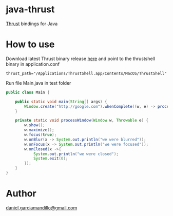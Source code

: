 # java-thrust

[Thrust] bindings for Java

# How to use

Download latest Thrust binary release [here] and point to the thrustshell binary in application.conf
```
thrust_path="/Applications/ThrustShell.app/Contents/MacOS/ThrustShell"
```

Run file Main.java in test folder

```java
public class Main {

	public static void main(String[] args) {
		Window.create("http://google.com").whenComplete((w, e) -> processWindow(w, e));
	}

	private static void processWindow(Window w, Throwable e) {
		w.show();
		w.maximize();
		w.focus(true);
		w.onBlur(x -> System.out.println("we were blurred"));
		w.onFocus(x -> System.out.println("we were focused"));
		w.onClosed(x ->{
			System.out.println("we were closed");
			System.exit(0);
		});
	}
}
```

# Author
daniel.garciamandillo@gmail.com


[Thrust]: <https://github.com/breach/thrust>
[here]: <https://github.com/breach/thrust/releases>
